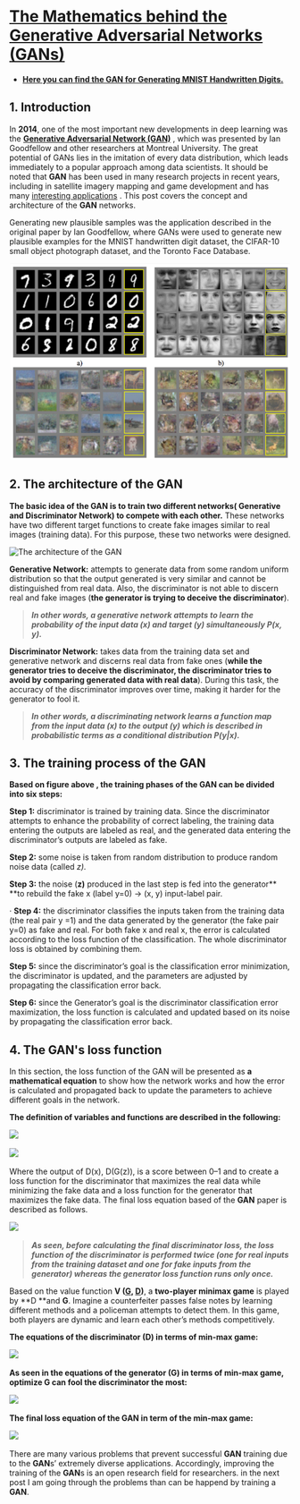 # [The Mathematics behind the Generative Adversarial Networks (GANs)](https://medium.com/analytics-vidhya/generative-adversarial-network-gan-b510d41df2cb?source=friends_link&sk=20e058cc47e6b9a749e8b0aa3c887c25)
* [**Here you can find the GAN for Generating MNIST Handwritten Digits.**](https://github.com/A2Amir/Generative-Adversarial-Network--GAN-/blob/master/GAN.ipynb)


## 1. Introduction

In **2014**, one of the most important new developments in deep learning was the [**Generative Adversarial Network (GAN)**](https://www.google.com/search?client=firefox-b-e&q=http%3A%2F%2FI.+Goodfellow+et+al.%2C+%E2%80%9CGenerative+adversarial+nets.%E2%80%9D+in+Advances+in+neural+information+processing+systems%2C+pp.+2672%E2%80%932680%2C+2014) , which was presented by Ian Goodfellow and other researchers at Montreal University. The great potential of GANs lies in the imitation of every data distribution, which leads immediately to a popular approach among data scientists. It should be noted that **GAN** has been used in many research projects in recent years, including in satellite imagery mapping and game development and has many [interesting applications](https://machinelearningmastery.com/impressive-applications-of-generative-adversarial-networks/) . This post covers the concept and architecture of the **GAN** networks.

Generating new plausible samples was the application described in the original paper by Ian Goodfellow, where GANs were used to generate new plausible examples for the MNIST handwritten digit dataset, the CIFAR-10 small object photograph dataset, and the Toronto Face Database.

<p align='center'>
<img src='images/1.PNG' width="500" height="350">
</p>  
  





## 2. The architecture of the GAN

**The basic idea of the GAN is to train two different networks( Generative and Discriminator Network) to compete with each other.** These networks have two different target functions to create fake images similar to real images (training data). For this purpose, these two networks were designed.

![The architecture of the GAN](https://cdn-images-1.medium.com/max/1434/1*xjjSDPcCOPFPTwmWQaBEBg.png)

**Generative Network:** attempts to generate data from some random uniform distribution so that the output generated is very similar and cannot be distinguished from real data. Also, the discriminator is not able to discern real and fake images (**the generator is trying to deceive the discriminator**).

> **_In other words, a generative network attempts to learn the probability of the input data (x) and target (y) simultaneously P(x, y)._**

**Discriminator Network:** takes data from the training data set and generative network and discerns real data from fake ones (**while the generator tries to deceive the discriminator, the discriminator tries to avoid by comparing generated data with real data**). During this task, the accuracy of the discriminator improves over time, making it harder for the generator to fool it.

> **_In other words, a discriminating network learns a function map from the input data (x) to the output (y) which is described in probabilistic terms as a conditional distribution P(y|x)._**

## 3. The training process of the GAN

**Based on figure above , the training phases of the GAN can be divided into six steps:**

**Step 1:** discriminator is trained by training data. Since the discriminator attempts to enhance the probability of correct labeling, the training data entering the outputs are labeled as real, and the generated data entering the discriminator’s outputs are labeled as fake.

**Step 2:** some noise is taken from random distribution to produce random noise data (called _z)._

**Step 3:** the noise (**z)** produced in the last step is fed into the generator\*\* \*\*to rebuild the fake x (label y=0) → (x, y) input-label pair.

· **Step 4:** the discriminator classifies the inputs taken from the training data (the real pair y =1) and the data generated by the generator (the fake pair y=0) as fake and real. For both fake x and real x, the error is calculated according to the loss function of the classification. The whole discriminator loss is obtained by combining them.

**Step 5:** since the discriminator’s goal is the classification error minimization, the discriminator is updated, and the parameters are adjusted by propagating the classification error back.

**Step 6:** since the Generator’s goal is the discriminator classification error maximization, the loss function is calculated and updated based on its noise by propagating the classification error back.

## 4. The GAN's loss function

In this section, the loss function of the GAN will be presented as **a mathematical equation** to show how the network works and how the error is calculated and propagated back to update the parameters to achieve different goals in the network.

**The definition of variables and functions are described in the following:**

![](https://cdn-images-1.medium.com/max/2232/1*idx9KpCn0IzLTsIRUqcZCQ.png)

![](https://cdn-images-1.medium.com/max/2290/1*pVv7Kos4Bh4QrxAE95nhoQ.png)

Where the output of D(x), D(G(z)), is a score between 0–1 and to create a loss function for the discriminator that maximizes the real data while minimizing the fake data and a loss function for the generator that maximizes the fake data. The final loss equation based of the **GAN** paper is described as follows.

![](https://cdn-images-1.medium.com/max/1936/1*jce_nz9vARTMp-EbexAQDg.png)

> **_As seen, before calculating the final discriminator loss, the loss function of the discriminator is performed twice (one for real inputs from the training dataset and one for fake inputs from the generator) whereas the generator loss function runs only once._**

Based on the value function **V ([G](http://Generator), [D](http://Discriminator))**, a **two-player minimax game** is played by **D **and **G**. Imagine a counterfeiter passes false notes by learning different methods and a policeman attempts to detect them. In this game, both players are dynamic and learn each other’s methods competitively.

**The equations of the discriminator (D) in terms of min-max game:**

![](https://cdn-images-1.medium.com/max/1678/1*4b2KdZB5Maha_pEyfPmADQ.png)

**As seen in the equations of the generator (G) in terms of min-max game, optimize G can fool the discriminator the most:**

![](https://cdn-images-1.medium.com/max/1160/1*irft8dH3_fyZds_ZZKmz_A.png)

**The final loss equation of the GAN in term of the min-max game:**

![](https://cdn-images-1.medium.com/max/1808/1*AbBssZZ3Xg9F_0gp3hQPYw.png)

There are many various problems that prevent successful **GAN** training due to the **GAN**s’ extremely diverse applications. Accordingly, improving the training of the **GAN**s is an open research field for researchers. in the next post I am going through the problems than can be happend by training a **GAN**.

